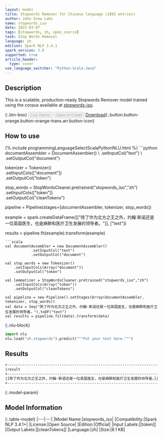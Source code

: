 ```yaml
---
layout: model
title: Stopwords Remover for Chinese language (1892 entries)
author: John Snow Labs
name: stopwords_iso
date: 2022-03-07
tags: [stopwords, zh, open_source]
task: Stop Words Removal
language: zh
edition: Spark NLP 3.4.1
spark_version: 3.0
supported: true
article_header:
  type: cover
use_language_switcher: "Python-Scala-Java"
---
```


## Description

This is a scalable, production-ready Stopwords Remover model trained using the corpus available at [stopwords-iso](https://github.com/stopwords-iso/).

{:.btn-box}
<button class="button button-orange" disabled>Live Demo</button>
<button class="button button-orange" disabled>Open in Colab</button>
[Download](https://s3.amazonaws.com/auxdata.johnsnowlabs.com/public/models/stopwords_iso_zh_3.4.1_3.0_1646673208417.zip){:.button.button-orange.button-orange-trans.arr.button-icon}

## How to use



<div class="tabs-box" markdown="1">
{% include programmingLanguageSelectScalaPythonNLU.html %}
```python
documentAssembler = DocumentAssembler() \
    .setInputCol("text") \
    .setOutputCol("document")

tokenizer = Tokenizer() \
    .setInputCols(["document"]) \
    .setOutputCol("token")

stop_words = StopWordsCleaner.pretrained("stopwords_iso","zh") \
    .setInputCols(["token"]) \
    .setOutputCol("cleanTokens")

pipeline = Pipeline(stages=[documentAssembler, tokenizer, stop_words]) 

example = spark.createDataFrame([["除了作为北方之王之外，约翰·斯诺还是一位英国医生，也是麻醉和医疗卫生发展的领导者。"]], ["text"]) 

results = pipeline.fit(example).transform(example)
```
```scala
val documentAssembler = new DocumentAssembler() 
            .setInputCol("text") 
            .setOutputCol("document")

val stop_words = new Tokenizer() 
    .setInputCols(Array("document"))
    .setOutputCol("token")

val lemmatizer = StopWordsCleaner.pretrained("stopwords_iso","zh") 
    .setInputCols(Array("token")) 
    .setOutputCol("cleanTokens")

val pipeline = new Pipeline().setStages(Array(documentAssembler, tokenizer, stop_words))
val data = Seq("除了作为北方之王之外，约翰·斯诺还是一位英国医生，也是麻醉和医疗卫生发展的领导者。").toDF("text")
val results = pipeline.fit(data).transform(data)
```


{:.nlu-block}
```python
import nlu
nlu.load("zh.stopwords").predict("""Put your text here.""")
```

</div>

## Results

```bash
+-----------------------------------------------------------------------------------+
|result                                                                             |
+-----------------------------------------------------------------------------------+
|[除了作为北方之王之外，约翰·斯诺还是一位英国医生，也是麻醉和医疗卫生发展的领导者。]|
+-----------------------------------------------------------------------------------+

```

{:.model-param}
## Model Information

{:.table-model}
|---|---|
|Model Name:|stopwords_iso|
|Compatibility:|Spark NLP 3.4.1+|
|License:|Open Source|
|Edition:|Official|
|Input Labels:|[token]|
|Output Labels:|[cleanTokens]|
|Language:|zh|
|Size:|8.1 KB|